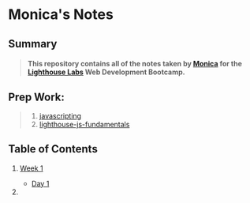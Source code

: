 # Monica's Notes

## Summary
> #### This repository contains all of the notes taken by [Monica](https://github.com/mcwolfe2011) for the [Lighthouse Labs](https://www.lighthouselabs.ca/) Web Development Bootcamp.

## Prep Work:
> 1. [javascripting](https://github.com/mcwolfe2011/javascripting)
> 2. [lighthouse-js-fundamentals](https://github.com/mcwolfe2011/lighthouse-js-fundamentals)

## Table of Contents
1. [Week 1](/Week_1)
    * [Day 1](/Week_1/Day_1)
    
2. 

